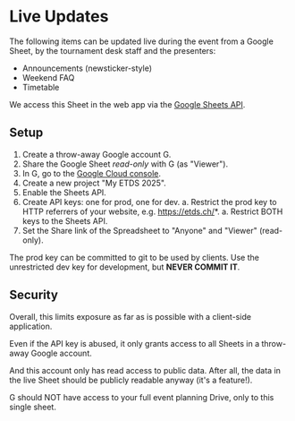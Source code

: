 # Live Updates

The following items can be updated live during the event from a Google Sheet,
by the tournament desk staff and the presenters:

- Announcements (newsticker-style)
- Weekend FAQ
- Timetable

We access this Sheet in the web app via the
[Google Sheets API](https://developers.google.com/workspace/sheets/api/reference/rest/v4/spreadsheets.values/get).

## Setup

1. Create a throw-away Google account G.
1. Share the Google Sheet *read-only* with G (as "Viewer").
1. In G, go to the [Google Cloud console](https://console.cloud.google.com/apis/dashboard).
1. Create a new project "My ETDS 2025".
1. Enable the Sheets API.
1. Create API keys: one for prod, one for dev.
    a. Restrict the prod key to HTTP referrers of your website, e.g. https://etds.ch/*.
    a. Restrict BOTH keys to the Sheets API.
1. Set the Share link of the Spreadsheet to "Anyone" and "Viewer" (read-only).

The prod key can be committed to git to be used by clients.
Use the unrestricted dev key for development, but **NEVER COMMIT IT**.

## Security

Overall, this limits exposure as far as is possible with a client-side application.

Even if the API key is abused, it only grants access to all Sheets in a throw-away Google account.

And this account only has read access to public data.
After all, the data in the live Sheet should be publicly readable anyway (it's a feature!).

G should NOT have access to your full event planning Drive, only to this single sheet.
